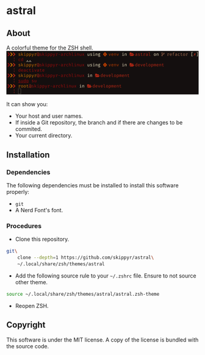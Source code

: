 # astral
## About
A colorful theme for the ZSH shell.
![](preview.png)

It can show you:
-   Your host and user names.
-   If inside a Git repository, the branch and if there are changes to be commited.
-   Your current directory.

## Installation
### Dependencies
The following dependencies must be installed to install this software properly:
-   `git`
-   A Nerd Font's font.

### Procedures
-   Clone this repository.
```bash
git\
    clone --depth=1 https://github.com/skippyr/astral\
    ~/.local/share/zsh/themes/astral
```

-   Add the following source rule to your `~/.zshrc` file. Ensure to not source other theme.
```bash
source ~/.local/share/zsh/themes/astral/astral.zsh-theme
```

-   Reopen ZSH.

## Copyright
This software is under the MIT license. A copy of the license is bundled with the source code.
